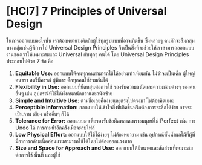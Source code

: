 # \[HCI7] 7 Principles of Universal Design

ในการออกแบบอะไรนั้น เราต้องพยายามคิดถึงผู้ใช้ทุกรูปแบบที่อาจเกิดขึ้น ซึ่งหลายๆ คนมักจะลืมกลุ่มบางกลุ่มเช่นผู้พิการไป Universal Design Principles จึงเป็นสิ่งที่จะช่วยให้เราสามารถออกแบบงานของเราให้เหมาะสมและ Universal กับทุกๆ คนได้ โดย Universal Design Principles ประกอบไปด้วย 7 ข้อ คือ

1. **Equitable Use:** ออกแบบให้คนทุกคนสามารถใช้ได้อย่างเท่าเทียมกัน ไม่ว่าจะเป็นเด็ก ผู้ใหญ่ คนชรา สตรีมีครรภ์ ผู้พิการ คือทุกคนใช้ร่วมกันได้
2. **Flexibility in Use:** ออกแบบที่ยืดหยุ่นต่อการใช้ รองรับความถนัดและความชอบต่างๆ ของคนอื่นๆ เช่น อุปกรณ์ที่ใช้ได้ทั้งคนถนัดขวาและถนัดซ้าย
3. **Simple and Intuitive Use:** ตามชื่อเลยคือง่ายและตรงไปตรงมา ไม่ต้องคิดเยอะ
4. **Perceptible information:** ออกแบบให้เข้าใจสิ่งที่เกิดขึ้นหรือต้องการจะสื่อได้ง่าย อาจจะเป็นภาพ เสียง หรืออื่นๆ ก็ได้
5. **Tolerance for Error:** ออกแบบมาเพื่อรองรับข้อผิดพลาดเพราะมนุษย์ไม่ Perfect เช่น การ Undo ได้ การถามย้ำอีกครั้งเมื่อจะลบไฟล์
6. **Low Physical Effort:** ออกแบบให้ใช้ได้ง่ายๆ ไม่ต้องพยายาม เช่น อุปกรณ์คั้นน้ำผลไม้ที่ผู้ที่มีอาการกล้ามเนื้ออ่อนแรงสามารถใช้ได้โดยไม่ต้องออกแรงมาก
7. **Size and Space for Approach and Use:** ออกแบบให้มีขนาดและสัดส่วนที่เหมาะสมต่อการใช้ พื้นที่ และผู้ใช้
